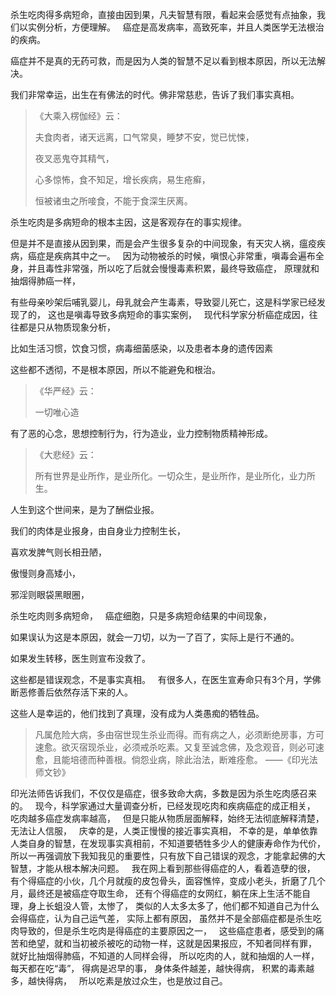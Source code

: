 杀生吃肉得多病短命，直接由因到果，凡夫智慧有限，看起来会感觉有点抽象，我们以实例分析，方便理解。
&nbsp;
癌症是高发病率，高致死率，并且人类医学无法根治的疾病。

癌症并不是真的无药可救，而是因为人类的智慧不足以看到根本原因，所以无法解决。

我们非常幸运，出生在有佛法的时代。佛非常慈悲，告诉了我们事实真相。

> 《大乘入楞伽经》云： 
> 
> 夫食肉者，诸天远离，口气常臭，睡梦不安，觉已忧悚，
> 
> 夜叉恶鬼夺其精气，
> 
> 心多惊怖，食不知足，增长疾病，易生疮癣，
> 
> 恒被诸虫之所唼食，不能于食深生厌离。

杀生吃肉是多病短命的根本主因，这是客观存在的事实规律。

但是并不是直接从因到果，而是会产生很多复杂的中间现象，有天灾人祸，瘟疫疾病，癌症是疾病其中之一。
&nbsp;
因为动物被杀的时候，嗔恨心非常重，嗔毒会遍布全身，并且毒性非常强，所以吃了后就会慢慢毒素积累，最终导致癌症，
原理就和抽烟得肺癌一样，

有些母亲吵架后哺乳婴儿，母乳就会产生毒素，导致婴儿死亡，这是科学家已经发现了的，
这也是嗔毒导致多病短命的事实案例，
&nbsp;
现代科学家分析癌症成因，往往都是只从物质现象分析，

比如生活习惯，饮食习惯，病毒细菌感染，以及患者本身的遗传因素

这些都不透彻，不是根本原因，所以不能避免和根治。

> 《华严经》云： 
> 
> 一切唯心造

有了恶的心念，思想控制行为，行为造业，业力控制物质精神形成。

> 《大悲经》云：
> 
> 所有世界是业所作，是业所化。一切众生，是业所作，是业所化，业力所生。

人生到这个世间来，是为了酬偿业报。

我们的肉体是业报身，由自身业力控制生长，

喜欢发脾气则长相丑陋，

傲慢则身高矮小，

邪淫则眼袋黑眼圈，

杀生吃肉则多病短命，
&nbsp;
癌症细胞，只是多病短命结果的中间现象，

如果误认为这是本原因，就会一刀切，以为一了百了，实际上是行不通的。

如果发生转移，医生则宣布没救了。

这些都是错误观念，不是事实真相。
&nbsp;
有很多人，在医生宣寿命只有3个月，学佛断恶修善后依然存活下来的人。

这些人是幸运的，他们找到了真理，没有成为人类愚痴的牺牲品。

> 凡属危险大病，多由宿世现生杀业而得。而有病之人，必须断绝房事，方可速愈。欲灭宿现杀业，必须戒杀吃素。又复至诚念佛，及念观音，则必可速愈，且能培德而种善根。倘怨业病，除此治法，断难痊愈。
> ——《印光法师文钞》

印光法师告诉我们，不仅仅是癌症，很多致命大病，多数是因为杀生吃肉感召来的。
&nbsp;
现今，科学家通过大量调查分析，已经发现吃肉和疾病癌症的成正相关，
吃肉越多癌症发病率越高，
&nbsp;
但是只能从物质层面解释，始终无法彻底解释清楚，无法让人信服，
&nbsp;
庆幸的是，人类正慢慢的接近事实真相，
不幸的是，单单依靠人类自身的智慧，在发现事实真相前，不知道要牺牲多少人的健康寿命作为代价，
所以一再强调放下我知我见的重要性，只有放下自己错误的观念，才能拿起佛的大智慧，才能从根本解决问题。
&nbsp;
我在网上看到那些得癌症的人，看着造孽的很，
有个得癌症的小伙，几个月就瘦的皮包骨头，面容憔悴，变成小老头，折磨了几个月，最终还是被癌症夺取生命，
还有个得癌症的女网红，躺在床上生活不能自理，身上长蛆没人管，太惨了，
类似的人太多太多了，他们都不知道自己为什么会得癌症，认为自己运气差，
实际上都有原因，
虽然并不是全部癌症都是杀生吃肉导致的，但是杀生吃肉是得癌症的主要原因之一，
&nbsp;
这些癌症患者，感受到的痛苦和绝望，就和当初被杀被吃的动物一样，这就是因果报应，不知者同样有罪，
&nbsp;
就好比抽烟得肺癌，不知道的人同样会得，
所以吃肉的人，就和抽烟的人一样，每天都在吃“毒”，
得病是迟早的事，
身体条件越差，越快得病，
积累的毒素越多，越快得病，
&nbsp;
所以吃素是放过众生，也是放过自己。